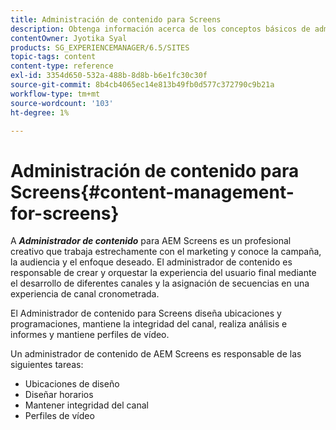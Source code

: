 ```yaml
---
title: Administración de contenido para Screens
description: Obtenga información acerca de los conceptos básicos de administración de contenido para pantallas.
contentOwner: Jyotika Syal
products: SG_EXPERIENCEMANAGER/6.5/SITES
topic-tags: content
content-type: reference
exl-id: 3354d650-532a-488b-8d8b-b6e1fc30c30f
source-git-commit: 8b4cb4065ec14e813b49fb0d577c372790c9b21a
workflow-type: tm+mt
source-wordcount: '103'
ht-degree: 1%

---
```


# Administración de contenido para Screens{#content-management-for-screens}

A ***Administrador de contenido*** para AEM Screens es un profesional creativo que trabaja estrechamente con el marketing y conoce la campaña, la audiencia y el enfoque deseado. El administrador de contenido es responsable de crear y orquestar la experiencia del usuario final mediante el desarrollo de diferentes canales y la asignación de secuencias en una experiencia de canal cronometrada.

El Administrador de contenido para Screens diseña ubicaciones y programaciones, mantiene la integridad del canal, realiza análisis e informes y mantiene perfiles de vídeo.

Un administrador de contenido de AEM Screens es responsable de las siguientes tareas:

* Ubicaciones de diseño
* Diseñar horarios
* Mantener integridad del canal
* Perfiles de vídeo
